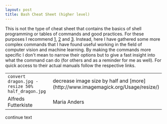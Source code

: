 ```yaml
---
layout: post
title: Bash Cheat Sheet (higher level) 
---
```


This is not the type of cheat sheet that contains the basics of shell programming or tables of commands and good practices. For these purposes I recommend [1](http://johnstowers.co.nz/pages/bash-cheat-sheet.html), [2](https://learncodethehardway.org/unix/bash_cheat_sheet.pdf) and [3](https://gist.github.com/LeCoupa/122b12050f5fb267e75f). 
Instead, here I have gathered some more complex commands that I have found useful working in the field of computer vision and machine learning. By making the commands more specific I don't mean to narrow their options but to give a fast insight into what the command can do (for others and as a reminder for me as well). For quick access to their actual manuals follow the respective links.

<font size="2">
<table>
  <tr>
    <td style="width:67%"><code>convert dragon.jpg -resize 50% half_dragon.jpg</code></td>
    <td>  decrease image size by half and [more](http://www.imagemagick.org/Usage/resize/)</td>
  </tr>
  <tr>
    <td>Alfreds Futterkiste</td>
    <td>Maria Anders</td>
  </tr>
</table>  
</font>

<!--
<samp>convert dragon.jpg -resize 50% half_dragon.jpg</samp> | decrease image size by half and [more](http://www.imagemagick.org/Usage/resize/)
<samp>ffmpeg -i video.mp4 audio.mp3</samp> | extract audio from video, [here](http://ffmpeg.org/ffmpeg.html) is the manual
-->

continue text



